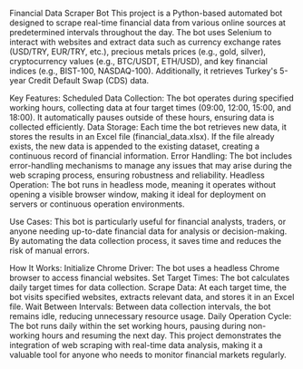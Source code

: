 Financial Data Scraper Bot
This project is a Python-based automated bot designed to scrape real-time financial data from various online sources at predetermined intervals throughout the day. The bot uses Selenium to interact with websites and extract data such as currency exchange rates (USD/TRY, EUR/TRY, etc.), precious metals prices (e.g., gold, silver), cryptocurrency values (e.g., BTC/USDT, ETH/USD), and key financial indices (e.g., BIST-100, NASDAQ-100). Additionally, it retrieves Turkey's 5-year Credit Default Swap (CDS) data.

Key Features:
Scheduled Data Collection: The bot operates during specified working hours, collecting data at four target times (09:00, 12:00, 15:00, and 18:00). It automatically pauses outside of these hours, ensuring data is collected efficiently.
Data Storage: Each time the bot retrieves new data, it stores the results in an Excel file (financial_data.xlsx). If the file already exists, the new data is appended to the existing dataset, creating a continuous record of financial information.
Error Handling: The bot includes error-handling mechanisms to manage any issues that may arise during the web scraping process, ensuring robustness and reliability.
Headless Operation: The bot runs in headless mode, meaning it operates without opening a visible browser window, making it ideal for deployment on servers or continuous operation environments.

Use Cases:
This bot is particularly useful for financial analysts, traders, or anyone needing up-to-date financial data for analysis or decision-making. By automating the data collection process, it saves time and reduces the risk of manual errors.

How It Works:
Initialize Chrome Driver: The bot uses a headless Chrome browser to access financial websites.
Set Target Times: The bot calculates daily target times for data collection.
Scrape Data: At each target time, the bot visits specified websites, extracts relevant data, and stores it in an Excel file.
Wait Between Intervals: Between data collection intervals, the bot remains idle, reducing unnecessary resource usage.
Daily Operation Cycle: The bot runs daily within the set working hours, pausing during non-working hours and resuming the next day.
This project demonstrates the integration of web scraping with real-time data analysis, making it a valuable tool for anyone who needs to monitor financial markets regularly.
